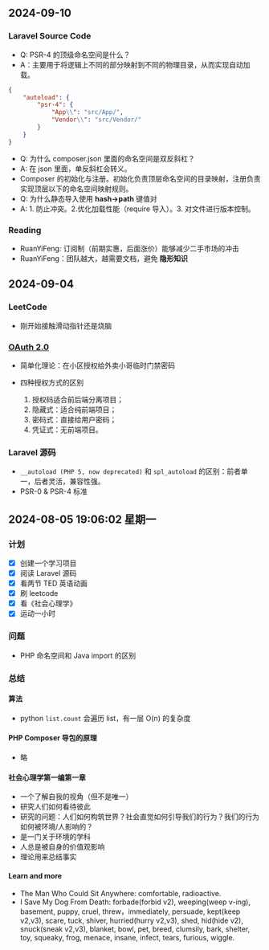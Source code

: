 ## 2024-09-10

### Laravel Source Code

- Q: PSR-4 的顶级命名空间是什么？
- A：主要用于将逻辑上不同的部分映射到不同的物理目录，从而实现自动加载。

```json
{
    "autoload": {
        "psr-4": {
            "App\\": "src/App/",
            "Vendor\\": "src/Vendor/"
        }
    }
}
```
- Q: 为什么 composer.json 里面的命名空间是双反斜杠？
- A: 在 json 里面，单反斜杠会转义。
- Composer 的初始化与注册。初始化负责顶层命名空间的目录映射，注册负责实现顶层以下的命名空间映射规则。
- Q: 为什么静态导入使用 **hash->path** 键值对
- A: 1. 防止冲突。2.优化加载性能（require 导入）。3. 对文件进行版本控制。

### Reading

- RuanYiFeng: 订阅制（前期实惠，后面涨价）能够减少二手市场的冲击
- RuanYiFeng：团队越大，越需要文档，避免 **隐形知识**

## 2024-09-04

### LeetCode

- 刚开始接触滑动指针还是烧脑

### [OAuth 2.0](https://www.ruanyifeng.com/blog/2014/05/oauth_2_0.html)

- 简单化理论：在小区授权给外卖小哥临时门禁密码

- 四种授权方式的区别
	1. 授权码适合前后端分离项目；
	2. 隐藏式：适合纯前端项目；
	3. 密码式：直接给用户密码；
	4. 凭证式：无前端项目。

### Laravel 源码

- `__autoload (PHP 5, now deprecated)` 和 `spl_autoload` 的区别：前者单一，后者灵活，兼容性强。
- PSR-0 & PSR-4 标准


## 2024-08-05 19:06:02 星期一

### 计划

- [x] 创建一个学习项目
- [x] 阅读 Laravel 源码
- [x] 看两节 TED 英语动画
- [x] 刷 leetcode
- [x] 看《社会心理学》
- [x] 运动一小时

### 问题

- PHP 命名空间和 Java import 的区别

### 总结

#### 算法

- python `list.count` 会遍历 list，有一层 O(n) 的复杂度

#### PHP Composer 导包的原理

- 略

#### 社会心理学第一编第一章

- 一个了解自我的视角（但不是唯一）
- 研究人们如何看待彼此
- 研究的问题：人们如何构筑世界？社会直觉如何引导我们的行为？我们的行为如何被环境/人影响的？
- 是一门关于环境的学科
- 人总是被自身的价值观影响
- 理论用来总结事实

#### Learn and more

-  The Man Who Could Sit Anywhere: comfortable, radioactive.
- I Save My Dog From Death: forbade(forbid v2), weeping(weep v-ing), basement, puppy, cruel, threw，immediately, persuade, kept(keep v2,v3), scare, tuck, shiver, hurried(hurry v2,v3), shed, hid(hide v2), snuck(sneak v2,v3), blanket, bowl, pet, breed, clumsily, bark, shelter, toy, squeaky, frog, menace, insane, infect, tears, furious, wiggle.